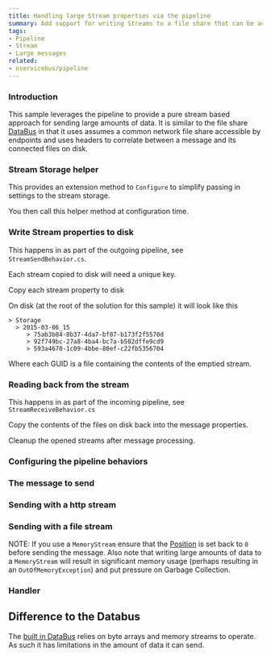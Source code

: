 ```yaml
---
title: Handling large Stream properties via the pipeline 
summary: Add support for writing Streams to a file share that can be access by multiple endpoints
tags:
- Pipeline
- Stream
- Large messages
related:
- nservicebus/pipeline
---
```


### Introduction

This sample leverages the pipeline to provide a pure stream based approach for sending large amounts of data. It is similar to the  file share [DataBus](/nservicebus/messaging/databus.md) in that it uses assumes a common network file share accessible by endpoints and uses headers to correlate between a message and its connected files on disk.  

### Stream Storage helper

This provides an extension method to `Configure` to simplify passing in settings to the stream storage.

<!-- import stream-storage-helper -->

You then call this helper method at configuration time.

<!-- import configure-stream-storage --> 

### Write Stream properties to disk

This happens in as part of the outgoing pipeline, see `StreamSendBehavior.cs`.

Each stream copied to disk will need a unique key.

<!-- import generata-key-for-stream -->

Copy each stream property to disk

<!-- import copy-stream-properties-to-disk -->

On disk (at the root of the solution for this sample) it will look like this

```
> Storage
  > 2015-03-06_15
     > 75ab3b84-8b37-4da7-bf07-b173f2f5570d
     > 92f749bc-27a8-4ba4-bc7a-b502dffe9cd9
     > 593a4670-1c09-4bbe-80ef-c22fb5356704
```

Where each GUID is a file containing the contents of the emptied stream.

### Reading back from the stream

This happens in as part of the incoming pipeline, see `StreamReceiveBehavior.cs`

Copy the contents of the files on disk back into the message properties.

<!-- import write-stream-properties-back -->

Cleanup the opened streams after message processing.

<!-- import cleanup-after-nested-action -->

### Configuring the pipeline behaviors

<!-- import pipeline-config -->

### The message to send

<!-- import message-with-stream -->

### Sending with a http stream

<!-- import send-message-with-http-stream -->

### Sending with a file stream

<!-- import send-message-with-file-stream -->

NOTE: If you use a `MemoryStream` ensure that the [Position](https://msdn.microsoft.com/en-us/library/system.io.memorystream.position.aspx) is set back to `0` before sending the message. Also note that writing large amounts of data to a `MemoryStream` will result in significant memory usage (perhaps resulting in an `OutOfMemoryException`) and put pressure on Garbage Collection. 

### Handler

<!-- import message-with-stream-handler -->

## Difference to the Databus

The [built in DataBus](/nservicebus/messaging/databus.md) relies on byte arrays and memory streams to operate. As such it has limitations in the amount of data it can send. 
